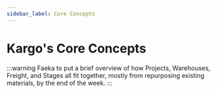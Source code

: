 ```yaml
---
sidebar_label: Core Concepts
---
```


# Kargo's Core Concepts

:::warning
Faeka to put a brief overview of how Projects, Warehouses, Freight, and Stages
all fit together, mostly from repurposing existing materials, by the end of the
week.
:::
